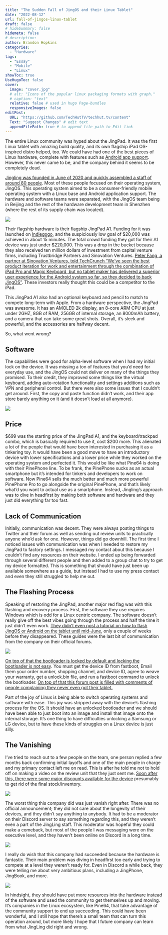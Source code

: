 ```yaml
---
title: "The Sudden Fall of JingOS and their Linux Tablet"
date: "2022-08-12"
url: fall-of-jingos-linux-tablet
draft: false
# hideSummary: false
hidemeta: false
# description:
author: Brandon Hopkins
categories:
  - "Hardware"
tags:
  - "Essay"
  - "Mobile"
  - "Linux"
showToc: true
UseHugoToc: false
cover:
  image: "cover.jpg"
  # alt: "Icons of the popular linux packaging formats with graph."
  # caption: "text"
  relative: false # used in hugo Page-bundles
  responsiveImages: false
editPost:
  URL: "https://github.com/TechHutTV/techhut.tv/content"
  Text: "Suggest Changes" # edit text
  appendFilePath: true # to append file path to Edit link
---
```


The entire Linux community was hyped about the JingPad. It was the first Linux tablet with amazing build quality, and its own flagship iPad OS-inspired distro helped, too. We could have had one of the best pieces of Linux hardware, complete with features such as [Android app support](https://forum.jingos.com/t/guide-how-to-run-android-app-on-jingpad-a1/2423?ref=techhut.tv). However, this never came to be, and the company behind it seems to be completely dead.

[Jingling was founded in June of 2020 and quickly assembled a staff of around 80 people](https://www.crunchbase.com/organization/jingling-tech?ref=techhut.tv). Most of these people focused on their operating system, JingOS. This operating system aimed to be a consumer-friendly mobile operating system with a Linux base and Android application support. The hardware and software teams were separated, with the JingOS team being in Beijing and the rest of the hardware development team in Shenzhen (where the rest of its supply chain was located).

![](images/jing-tab.png)

Their flagship hardware is their flagship JingPad A1. Funding for it was launched on [Indiegogo](https://www.indiegogo.com/projects/jingpad-world-s-first-consumer-level-linux-tablet?ref=techhut.tv), and the suspiciously low goal of $20,000 was achieved in about 15 minutes. The total crowd funding they got for their A1 device was just under $220,000. This was a drop in the bucket because they also received ten million dollars of investment from capital venture firms, including Trustbridge Partners and Sinovation Ventures. [Peter Fang, a partner at Sinovation Ventures, told TechCrunch “We’ve seen the best product iteration for work and entertainment through the combination of iPad Pro and Magic Keyboard, but no tablet maker has delivered a superior user experience for the Android system so far, so they decided to back JingOS”](https://techcrunch.com/2021/06/15/jingos-10-million-linux-tablets-laptops/?ref=techhut.tv). These investors really thought this could be a competitor to the iPad.

This JingPad A1 also had an optional keyboard and pencil to match to compete long-term with Apple. From a hardware perspective, the JingPad was awesome. It has an AMOLED 2k display, an 8-core ARM CPU at just under 2GHZ, 8GB of RAM, 256GB of internal storage, an 8000mAh battery, and a camera that can take some great shots. Overall, it’s sleek and powerful, and the accessories are halfway decent.

So, what went wrong?

## Software

The capabilities were good for alpha-level software when I had my initial lock on the device. It was missing a ton of features that you’d need for everyday use, and the JingOS could not deliver on many of the things they promised. To their credit, they improved some things like the virtual keyboard, adding auto-rotation functionality and settings additions such as VPN and peripheral control. But there were also some issues that I couldn’t get around. First, the copy and paste function didn’t work, and their app store barely anything on it (and it doesn’t load at all anymore).

![](images/jingos-app-store-1024x576.jpg)

## Price

$699 was the starting price of the JingPad A1, and the keyboard/trackpad combo, which is basically required to use it, cost $200 more. This alienated a lot of the people that would have been interested in purchasing it as a tinkering toy. It would have been a good move to have an introductory device with lower specifications and a lower price while they worked on the operating system and perfected it. This would be like what Pine64 is doing with their PinePhone line. To be frank, the PinePhone sucks as an actual smartphone but it’s intended for tinkers and developers to work on software. Now Pine64 sells the much better and much more powerful PinePhone Pro to go alongside the original PinePhone, and that’s likely what’d you want to actual use as a smartphone. Instead, Jingling’s approach was to dive in headfirst by making both software and hardware and they just did everything far too fast.

## Lack of Communication

Initially, communication was decent. They were always posting things to Twitter and their forum as well as sending out review units to practically anyone who’d ask for one. However, things did go downhill. The first time I noticed issues with communication was when I needed to restore my JingPad to factory settings. I messaged my contact about this because I couldn’t find any resources on their website. I ended up being forwarded through several different people and then added to a group chat to try to get my device formatted. This is something that should have just been up available somewhere as a guide, but instead I had to use my press contact and even they still struggled to help me out.

## The Flashing Process

Speaking of restoring the JingPad, another major red flag was with this flashing and recovery process. First, the software they use requires Windows which is odd for a Linux centric company. The software doesn’t really give off the best vibes going through the process and half the time it just didn’t even work. [They didn’t even post a tutorial on how to flash JingOS or Android on the tablet until mid-June](https://forum.jingos.com/t/how-to-flash-jingos-rom-on-jingpad-c1-a1/2779?ref=techhut.tv), only a couple of weeks before they disappeared. These guides were the last bit of communication from the company on their official forums.

![](images/jingos-flash.png)

[On top of that the bootloader is locked by default and locking the bootloader is not easy](https://forum.jingos.com/t/tutorial-how-to-unlock-bootloader-of-jingpad-a1/2718?ref=techhut.tv). You must get the device ID from fastboot, Email them your order number, shopping channel, and device ID, agree to weave your warranty, get a unlock.bin file, and run a fastboot command to unlock the bootloader. [On top of that this forum post is filled with comments of people complaining they never even got their tablet.](https://forum.jingos.com/t/tutorial-how-to-unlock-bootloader-of-jingpad-a1/2718?ref=techhut.tv)

Part of the joy of Linux is being able to switch operating systems and software with ease. This joy was stripped away with the device’s flashing process for the OS. It should have an unlocked bootloader and we should have been able to just boot into an image and install that image onto the internal storage. It’s one thing to have difficulties unlocking a Samsung or LG device, but to have these kinds of struggles on a Linux device is just silly.

## The Vanishing

I’ve tried to reach out to a few people on the team, one person replied a few months back confirming initial layoffs and one of the main people in charge and my primary contact left me on read. This is after he told me not to hold off on making a video on the review unit that they just sent me. [Soon after this, there were some major discounts available for the device](https://liliputing.com/makers-of-the-jingpad-a1-are-selling-the-linux-tablet-for-45-percent-off-following-staffing-cuts/?ref=techhut.tv) presumably to get rid of the final stock/inventory.

![](images/jingos-no-hurry.png)

The worst thing this company did was just vanish right after. There was no official announcement; they did not care about the longevity of their devices, and they didn’t say anything to anybody. It had to be a moderator on their Discord server to say something regarding this, and they weren’t even a part of the JingLing staff. This moderator was hopeful they could make a comeback, but most of the people I was messaging were on the executive level, and they haven’t been online on Discord in a long time.

![](images/jingos-development-gone.png)

I really do wish that this company had succeeded because the hardware is fantastic. Their main problem was diving in headfirst too early and trying to compete at a level they weren’t ready for. Even in Discord a while back, they were telling me about very ambitious plans, including a JingPhone, JingBook, and more.

![](images/jingling-was-ambitious.png)

In hindsight, they should have put more resources into the hardware instead of the software and used the community to get themselves up and moving. It’s companies in the Linux ecosystem, like Pine64, that take advantage of the community support to end up succeeding. This could have been wonderful, and I still hope that there’s a small team that can turn this operation around, but more likely I hope that I future company can learn from what JingLing did right and wrong.
